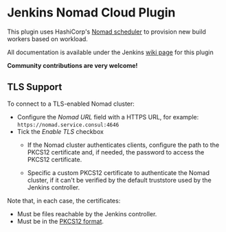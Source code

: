 Jenkins Nomad Cloud Plugin
==========================

This plugin uses HashiCorp's [Nomad scheduler](https://www.nomadproject.io/) to 
provision new build workers based on workload.

All documentation is available under the Jenkins [wiki page](https://wiki.jenkins-ci.org/display/JENKINS/Nomad+Plugin) for this plugin

**Community contributions are very welcome!**

## TLS Support

To connect to a TLS-enabled Nomad cluster:

* Configure the *Nomad URL* field with a HTTPS URL, for example: `https://nomad.service.consul:4646`
* Tick the *Enable TLS* checkbox
  - If the Nomad cluster authenticates clients, configure the path to the PKCS12
    certificate and, if needed, the password to access the PKCS12 certificate.

  - Specific a custom PKCS12 certificate to authenticate the Nomad cluster, if
    it can't be verified by the default truststore used by the Jenkins
    controller.

Note that, in each case, the certificates:

* Must be files reachable by the Jenkins controller.
* Must be in the [PKCS12 format](https://en.wikipedia.org/wiki/PKCS_12).

